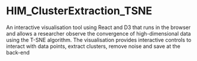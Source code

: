 # HIM_ClusterExtraction_TSNE
An interactive visualisation tool using React and D3 that runs in the browser and allows a researcher observe the convergence of high-dimensional data using the T-SNE algorithm. The visualisation provides interactive controls to interact with data points, extract clusters, remove noise and save at the back-end
